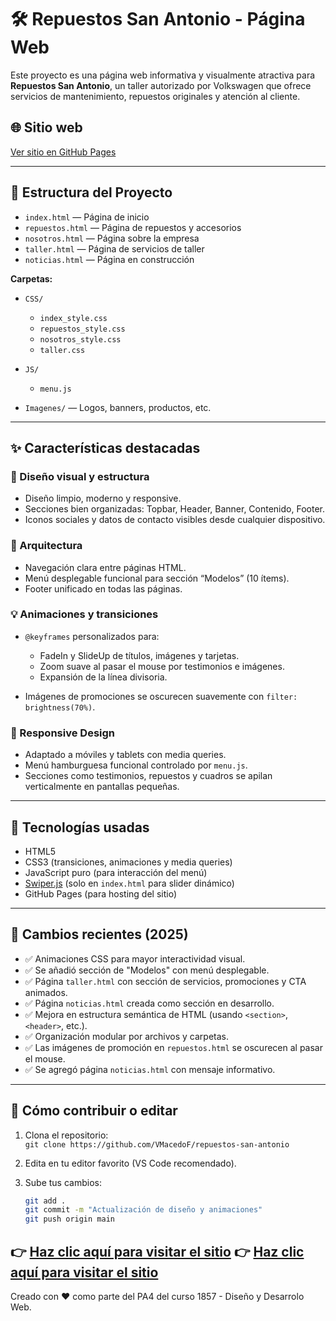# 🛠 Repuestos San Antonio - Página Web

Este proyecto es una página web informativa y visualmente atractiva para **Repuestos San Antonio**, un taller autorizado por Volkswagen que ofrece servicios de mantenimiento, repuestos originales y atención al cliente.

## 🌐 Sitio web
[Ver sitio en GitHub Pages](https://vmacedof.github.io/repuestos-san-antonio/)

---

## 📄 Estructura del Proyecto

- `index.html` — Página de inicio  
- `repuestos.html` — Página de repuestos y accesorios  
- `nosotros.html` — Página sobre la empresa  
- `taller.html` — Página de servicios de taller  
- `noticias.html` — Página en construcción  

**Carpetas:**

- `CSS/`  
  - `index_style.css`  
  - `repuestos_style.css`  
  - `nosotros_style.css`  
  - `taller.css`  

- `JS/`  
  - `menu.js`

- `Imagenes/` — Logos, banners, productos, etc.

---

## ✨ Características destacadas

### 🎨 Diseño visual y estructura

- Diseño limpio, moderno y responsive.
- Secciones bien organizadas: Topbar, Header, Banner, Contenido, Footer.
- Iconos sociales y datos de contacto visibles desde cualquier dispositivo.

### 🎯 Arquitectura

- Navegación clara entre páginas HTML.
- Menú desplegable funcional para sección “Modelos” (10 ítems).
- Footer unificado en todas las páginas.

### 💡 Animaciones y transiciones

- `@keyframes` personalizados para:
  - FadeIn y SlideUp de títulos, imágenes y tarjetas.
  - Zoom suave al pasar el mouse por testimonios e imágenes.
  - Expansión de la línea divisoria.

- Imágenes de promociones se oscurecen suavemente con `filter: brightness(70%)`.

### 📱 Responsive Design

- Adaptado a móviles y tablets con media queries.
- Menú hamburguesa funcional controlado por `menu.js`.
- Secciones como testimonios, repuestos y cuadros se apilan verticalmente en pantallas pequeñas.

---

## 🔧 Tecnologías usadas

- HTML5  
- CSS3 (transiciones, animaciones y media queries)  
- JavaScript puro (para interacción del menú)  
- [Swiper.js](https://swiperjs.com/) (solo en `index.html` para slider dinámico)  
- GitHub Pages (para hosting del sitio)

---

## 📌 Cambios recientes (2025)

- ✅ Animaciones CSS para mayor interactividad visual.
- ✅ Se añadió sección de "Modelos" con menú desplegable.
- ✅ Página `taller.html` con sección de servicios, promociones y CTA animados.
- ✅ Página `noticias.html` creada como sección en desarrollo.
- ✅ Mejora en estructura semántica de HTML (usando `<section>`, `<header>`, etc.).
- ✅ Organización modular por archivos y carpetas.
- ✅ Las imágenes de promoción en `repuestos.html` se oscurecen al pasar el mouse.
- ✅ Se agregó página `noticias.html` con mensaje informativo.

---

## 🔄 Cómo contribuir o editar

1. Clona el repositorio:  
   `git clone https://github.com/VMacedoF/repuestos-san-antonio`

2. Edita en tu editor favorito (VS Code recomendado).

3. Sube tus cambios:
   ```bash
   git add .
   git commit -m "Actualización de diseño y animaciones"
   git push origin main

👉 **[Haz clic aquí para visitar el sitio](https://vmacedof.github.io/repuestos-san-antonio/index.html)**
👉 **[Haz clic aquí para visitar el sitio](https://github.com/VMacedoF/repuestos-san-antonio)**
---

Creado con ❤️ como parte del PA4 del curso 1857 - Diseño y Desarrolo Web.

